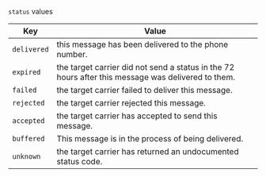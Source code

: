 `status` values

Key | Value
-- | --
`delivered` | this message has been delivered to the phone number.
`expired` | the target carrier did not send a status in the 72 hours after this message was delivered to them.
`failed` | the target carrier failed to deliver this message.
`rejected` | the target carrier rejected this message.
`accepted` | the target carrier has accepted to send this message.
`buffered` | This message is in the process of being delivered.
`unknown` | the target carrier has returned an undocumented status code.
